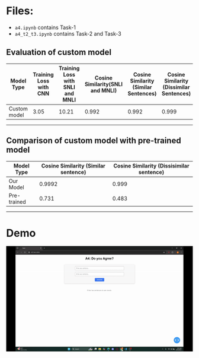 # Files:
- `a4.ipynb` contains Task-1
- `a4_t2_t3.ipynb` contains Task-2 and Task-3

## Evaluation of custom model

| Model Type | Training Loss with CNN | Training Loss with SNLI and MNLI | Cosine Similarity(SNLI and MNLI) | Cosine Similarity (Similar Sentences) | Cosine Similarity (Dissimilar Sentences) |
|------------|------------------------|------------------------------|----------------------------------------------|--------------------------------------------------|--------------------------------------------------|
| Custom model   | 3.05                   | 10.21                        | 0.992                                         | 0.992                                             | 0.999                                             |

<hr>

## Comparison of custom model with pre-trained model

| Model Type | Cosine Similarity (Similar sentence) | Cosine Similarity (Dissisimilar sentence) |
|----------|----------|----------|
| Our Model    | 0.9992    | 0.999    |
| Pre-trained    | 0.731     | 0.483     |

<hr>

# Demo
![](https://github.com/Bidhan-Bajracharya/NLP/blob/main/A4/demo.gif)

